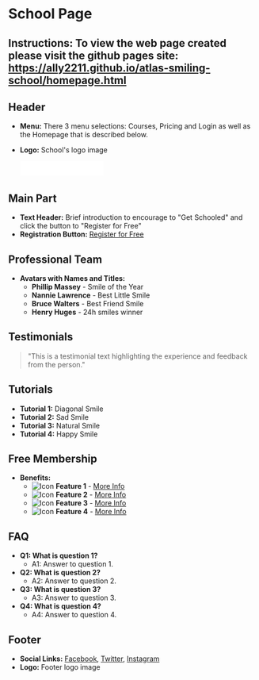 # School Page

## Instructions:  To view the web page created please visit the github pages site:  https://ally2211.github.io/atlas-smiling-school/homepage.html

## Header
- **Menu:**  There 3 menu selections:  Courses, Pricing and Login as well as the Homepage that is described below.

- **Logo:** School's logo image <p><img src='images/logo.png'></p>

## Main Part
- **Text Header:** Brief introduction to encourage to "Get Schooled"  and click the button to "Register for Free"
- **Registration Button:** [Register for Free](#registration-link)

## Professional Team
- **Avatars with Names and Titles:**
  - **Phillip Massey** - Smile of the Year
  - **Nannie Lawrence** - Best Little Smile
  - **Bruce Walters** - Best Friend Smile
  - **Henry Huges** - 24h smiles winner

## Testimonials
  > "This is a testimonial text highlighting the experience and feedback from the person."

## Tutorials
- **Tutorial 1:** Diagonal Smile
- **Tutorial 2:** Sad Smile
- **Tutorial 3:** Natural Smile
- **Tutorial 4:** Happy Smile

## Free Membership
- **Benefits:**
  - ![Icon](path-to-icon1.jpg) **Feature 1** - [More Info](#)
  - ![Icon](path-to-icon2.jpg) **Feature 2** - [More Info](#)
  - ![Icon](path-to-icon3.jpg) **Feature 3** - [More Info](#)
  - ![Icon](path-to-icon4.jpg) **Feature 4** - [More Info](#)

## FAQ
- **Q1: What is question 1?**
  - A1: Answer to question 1.
- **Q2: What is question 2?**
  - A2: Answer to question 2.
- **Q3: What is question 3?**
  - A3: Answer to question 3.
- **Q4: What is question 4?**
  - A4: Answer to question 4.

## Footer
- **Social Links:** [Facebook](#), [Twitter](#), [Instagram](#)
- **Logo:** Footer logo image
